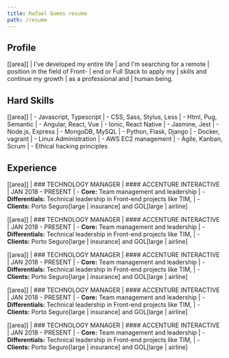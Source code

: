```yaml
---
title: Rafael Gomes resume
path: /resume
---
```


## Profile

[[area]]
| I've developed my entire life
| and I'm searching for a remote
| position in the field of Front-
| end or Full Stack to apply my
| skills and continue my growth
| as a professional and
| human being.

## Hard Skills

[[area]]
| - Javascript, Typescript
| - CSS, Sass, Stylus, Less
| - Html, Pug, Semantic
| - Angular, React, Vue
| - Ionic, React Native
| - Jasmine, Jest
| - Node.js, Express
| - MongoDB, MySQL
| - Python, Flask, Django
| - Docker, vagrant
| - Linux Administration
| - AWS EC2 management
| - Agile, Kanban, Scrum
| - Ethical hacking principles

## Experience

[[area]]
| ### TECHNOLOGY MANAGER
| #### ACCENTURE INTERACTIVE | JAN 2018 - PRESENT
| - **Core:** Team management and leadership
| - **Differentials:** Technical leadership in Front-end projects like TIM,
| - **Clients:** Porto Seguro[large | insurance] and GOL[large | airline]

[[area]]
| ### TECHNOLOGY MANAGER
| #### ACCENTURE INTERACTIVE | JAN 2018 - PRESENT
| - **Core:** Team management and leadership
| - **Differentials:** Technical leadership in Front-end projects like TIM,
| - **Clients:** Porto Seguro[large | insurance] and GOL[large | airline]

[[area]]
| ### TECHNOLOGY MANAGER
| #### ACCENTURE INTERACTIVE | JAN 2018 - PRESENT
| - **Core:** Team management and leadership
| - **Differentials:** Technical leadership in Front-end projects like TIM,
| - **Clients:** Porto Seguro[large | insurance] and GOL[large | airline]

[[area]]
| ### TECHNOLOGY MANAGER
| #### ACCENTURE INTERACTIVE | JAN 2018 - PRESENT
| - **Core:** Team management and leadership
| - **Differentials:** Technical leadership in Front-end projects like TIM,
| - **Clients:** Porto Seguro[large | insurance] and GOL[large | airline]

[[area]]
| ### TECHNOLOGY MANAGER
| #### ACCENTURE INTERACTIVE | JAN 2018 - PRESENT
| - **Core:** Team management and leadership
| - **Differentials:** Technical leadership in Front-end projects like TIM,
| - **Clients:** Porto Seguro[large | insurance] and GOL[large | airline]
